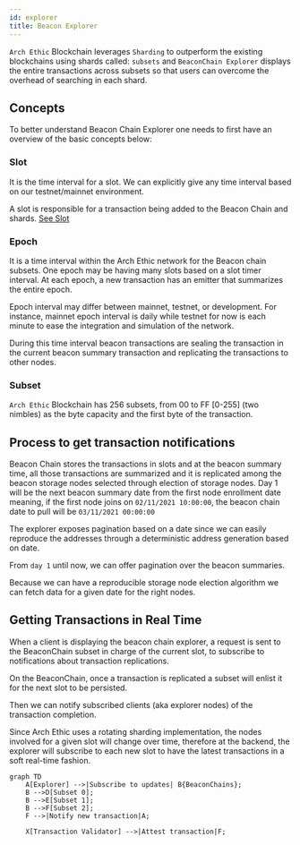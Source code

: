 ```yaml
---
id: explorer
title: Beacon Explorer
---
```


`Arch Ethic` Blockchain leverages `Sharding` to outperform the existing blockchains using shards called: `subsets` and `BeaconChain Explorer` displays the entire transactions across subsets so that users can overcome the overhead of searching in each shard. 

## Concepts
To better understand Beacon Chain Explorer one needs to first have an overview of the basic concepts below: 

### Slot

It is the time interval for a slot. We can explicitly give any time interval based on our testnet/mainnet environment.

A slot is responsible for a transaction being added to the Beacon Chain and shards. [See Slot](/learn/sharding/beacon-chain#slot)

### Epoch

It is a time interval within the Arch Ethic network for the Beacon chain subsets.
One epoch may be having many slots based on a slot timer interval.
At each epoch, a new transaction has an emitter that summarizes the entire epoch.

Epoch interval may differ between mainnet, testnet, or development. For instance, mainnet epoch interval is daily while testnet for now is each minute to ease the integration and simulation of the network.

 During this time interval beacon transactions are sealing the transaction in the current beacon summary transaction and replicating the transactions to other nodes.

### Subset
`Arch Ethic` Blockchain has 256 subsets, from 00 to FF [0-255] (two nimbles) as the byte capacity and the first byte of the transaction.

## Process to get transaction notifications

Beacon Chain  stores the transactions in slots and at the beacon summary time, all those transactions are summarized and it is replicated among the beacon storage nodes selected through election of storage nodes.
Day 1 will be the next beacon summary date from the first node enrollment date meaning, if the first node joins on `02/11/2021 10:00:00`, the beacon chain date to pull will be `03/11/2021 00:00:00`

The explorer exposes pagination based on a date since we can easily reproduce the addresses through a deterministic
address generation based on date.

From `day 1` until now, we can offer pagination over the beacon summaries.

Because we can have a reproducible storage node election algorithm we can fetch data for a given date
for the right nodes.

## Getting Transactions in Real Time

When a client is displaying the beacon chain explorer, a request is sent to the BeaconChain subset in charge of the current slot, to subscribe to notifications about transaction replications.

On the BeaconChain, once a transaction is replicated a subset will enlist it for the next slot to be persisted.

Then we can notify subscribed clients (aka explorer nodes) of the transaction completion.

Since Arch Ethic uses a rotating sharding implementation, the nodes involved for a given slot will change over time, therefore at the backend, the explorer will subscribe to each new slot to have the latest transactions in a soft real-time fashion.

```mermaid
graph TD
    A[Explorer] -->|Subscribe to updates| B{BeaconChains};
    B -->D[Subset 0];
    B -->E[Subset 1];
    B -->F[Subset 2];
    F -->|Notify new transaction|A;
    
    X[Transaction Validator] -->|Attest transaction|F;
```
